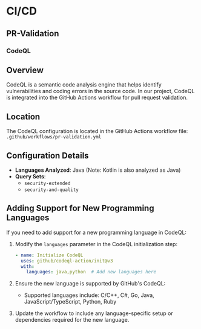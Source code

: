 # CI/CD 
## PR-Validation
### CodeQL

## Overview
CodeQL is a semantic code analysis engine that helps identify vulnerabilities and coding errors in the source code. 
In our project, CodeQL is integrated into the GitHub Actions workflow for pull request validation.

## Location
The CodeQL configuration is located in the GitHub Actions workflow file:
`.github/workflows/pr-validation.yml`

## Configuration Details
- **Languages Analyzed**: Java (Note: Kotlin is also analyzed as Java)
- **Query Sets**:
    - `security-extended`
    - `security-and-quality`

## Adding Support for New Programming Languages

If you need to add support for a new programming language in CodeQL:

1. Modify the `languages` parameter in the CodeQL initialization step:
   ```yaml
   - name: Initialize CodeQL
     uses: github/codeql-action/init@v3
     with:
       languages: java,python  # Add new languages here
   ```

2. Ensure the new language is supported by GitHub's CodeQL:
    - Supported languages include: C/C++, C#, Go, Java, JavaScript/TypeScript, Python, Ruby

3. Update the workflow to include any language-specific setup or dependencies required for the new language.
